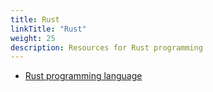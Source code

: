 ```yaml
---
title: Rust
linkTitle: "Rust"
weight: 25
description: Resources for Rust programming
---
```


* [Rust programming language](https://www.rust-lang.org/)
